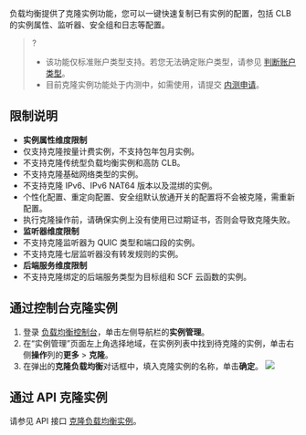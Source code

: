 负载均衡提供了克隆实例功能，您可以一键快速复制已有实例的配置，包括 CLB 的实例属性、监听器、安全组和日志等配置。
>?
>- 该功能仅标准账户类型支持。若您无法确定账户类型，请参见 [判断账户类型](https://cloud.tencent.com/document/product/1199/49090#judge)。
>- 目前克隆实例功能处于内测中，如需使用，请提交 [内测申请](https://cloud.tencent.com/apply/p/1akuvsmyn0g)。
>

## 限制说明
- **实例属性维度限制**
 - 仅支持克隆按量计费实例，不支持包年包月实例。
 - 不支持克隆传统型负载均衡实例和高防 CLB。
 - 不支持克隆基础网络类型的实例。
 - 不支持克隆 IPv6、IPv6 NAT64 版本以及混绑的实例。
 - 个性化配置、重定向配置、安全组默认放通开关的配置将不会被克隆，需重新配置。
 - 执行克隆操作前，请确保实例上没有使用已过期证书，否则会导致克隆失败。
- **监听器维度限制**
 - 不支持克隆监听器为 QUIC 类型和端口段的实例。
 - 不支持克隆七层监听器没有转发规则的实例。
- **后端服务维度限制**
- 不支持克隆绑定的后端服务类型为目标组和 SCF 云函数的实例。



## 通过控制台克隆实例
1. 登录 [负载均衡控制台](https://console.cloud.tencent.com/clb)，单击左侧导航栏的**实例管理**。
2. 在“实例管理”页面左上角选择地域，在实例列表中找到待克隆的实例，单击右侧**操作**列的**更多** > **克隆**。
3. 在弹出的**克隆负载均衡**对话框中，填入克隆实例的名称，单击**确定**。
![](https://qcloudimg.tencent-cloud.cn/raw/6ec0f4e28f35efc33c3c5d6ee4fde802.png)


## 通过 API 克隆实例
请参见 API 接口 [克隆负载均衡实例](https://cloud.tencent.com/document/product/214/64874)。
